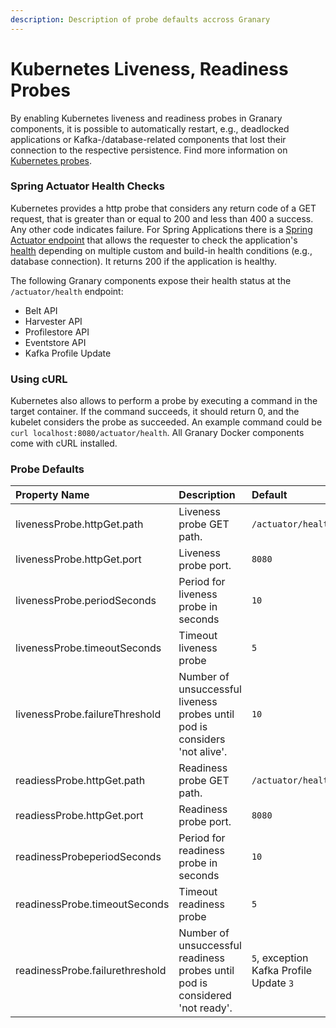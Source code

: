 ```yaml
---
description: Description of probe defaults accross Granary
---
```


# Kubernetes Liveness, Readiness Probes

By enabling Kubernetes liveness and readiness probes in Granary components, it is possible to automatically restart, e.g., deadlocked applications or Kafka-/database-related components that lost their connection to the respective persistence. Find more information on [Kubernetes probes](https://kubernetes.io/docs/tasks/configure-pod-container/configure-liveness-readiness-startup-probes/).

### Spring Actuator Health Checks

Kubernetes provides a http probe that considers any return code of a GET request, that is greater than or equal to 200 and less than 400 a success. Any other code indicates failure. For Spring Applications there is a [Spring Actuator endpoint](https://docs.spring.io/spring-boot/docs/2.3.1.RELEASE/reference/html/production-ready-features.html#production-ready-endpoints) that allows the requester to check the application's [health](https://docs.spring.io/spring-boot/docs/2.3.1.RELEASE/reference/html/production-ready-features.html#production-ready-health) depending on multiple custom and build-in health conditions \(e.g., database connection\). It returns 200 if the application is healthy.

The following Granary components expose their health status at the `/actuator/health` endpoint:

* Belt API
* Harvester API
* Profilestore API
* Eventstore API
* Kafka Profile Update

### Using cURL

Kubernetes also allows to perform a probe by executing a command in the target container. If the command succeeds, it should return 0, and the kubelet considers the probe as succeeded. An example command could be `curl localhost:8080/actuator/health`. All Granary Docker components come with cURL installed.

### Probe Defaults

| Property Name | Description | Default |
| :--- | :--- | :--- |
| livenessProbe.httpGet.path | Liveness probe GET path. | `/actuator/health` |
| livenessProbe.httpGet.port | Liveness probe port. | `8080` |
| livenessProbe.periodSeconds | Period for liveness probe in seconds  | `10` |
| livenessProbe.timeoutSeconds | Timeout liveness probe  | `5` |
| livenessProbe.failureThreshold | Number of unsuccessful liveness probes until pod is considers 'not alive'. | `10` |
| readiessProbe.httpGet.path | Readiness probe GET path. | `/actuator/health` |
| readiessProbe.httpGet.port | Readiness probe port. | `8080` |
| readinessProbeperiodSeconds | Period for readiness probe in seconds | `10` |
| readinessProbe.timeoutSeconds | Timeout readiness probe  | `5` |
| readinessProbe.failurethreshold | Number of unsuccessful readiness probes until pod is considered 'not ready'. | `5`, exception Kafka Profile Update `3` |



